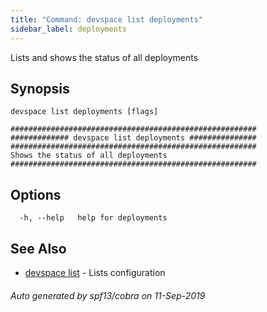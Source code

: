 ```yaml
---
title: "Command: devspace list deployments"
sidebar_label: deployments
---
```



Lists and shows the status of all deployments

## Synopsis


```
devspace list deployments [flags]
```

```
#######################################################
############# devspace list deployments ###############
#######################################################
Shows the status of all deployments
#######################################################
```
## Options

```
  -h, --help   help for deployments
```

## See Also

* [devspace list](/docs/cli/commands/devspace_list)	 - Lists configuration

###### Auto generated by spf13/cobra on 11-Sep-2019
